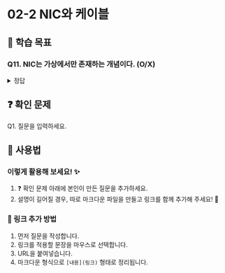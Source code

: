 # 02-2 NIC와 케이블

## 📌 학습 목표

### Q11. NIC는 가상에서만 존재하는 개념이다. (O/X)

<details>
<summary>정답</summary>
X: NIC는 호스트와 연결매체를 연결하는 인터페이스 역할을 하는 하드웨어이다.
</details>

## ❓ 확인 문제
Q1. 질문을 입력하세요.
## 📝 사용법  
### 이렇게 활용해 보세요! ✨  
1. ❓ 확인 문제 아래에 본인이 만든 질문을 추가하세요.  
2. 설명이 길어질 경우, 따로 마크다운 파일을 만들고 링크를 함께 추가해 주세요! 🔗  

### 🔗 링크 추가 방법  
1. 먼저 질문을 작성합니다.  
2. 링크를 적용할 문장을 마우스로 선택합니다.  
3. URL을 붙여넣습니다.  
4. 마크다운 형식으로 `[내용](링크)` 형태로 정리됩니다.  
